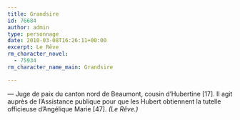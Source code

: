 ```yaml
---
title: Grandsire
id: 76684
author: admin
type: personnage
date: 2010-03-08T16:26:11+00:00
excerpt: Le Rêve
rm_character_novel:
  - 75934
rm_character_name_main: Grandsire

---
```

— Juge de paix du canton nord de Beaumont, cousin d&rsquo;Hubertine [17]. Il agit auprès de l&rsquo;Assistance publique pour que les Hubert obtiennent la tutelle officieuse d&rsquo;Angélique Marie [47]. _(Le Rêve.)_